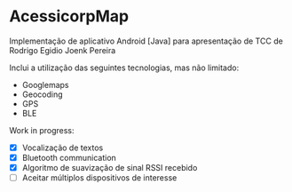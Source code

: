 # AcessicorpMap
Implementação de aplicativo Android [Java] para apresentação de TCC de Rodrigo Egidio Joenk Pereira


Inclui a utilização das seguintes tecnologias, mas não limitado:
- Googlemaps
- Geocoding
- GPS
- BLE

Work in progress:
- [X] Vocalização de textos
- [X] Bluetooth communication
- [X] Algoritmo de suavização de sinal RSSI recebido
- [ ] Aceitar múltiplos dispositivos de interesse